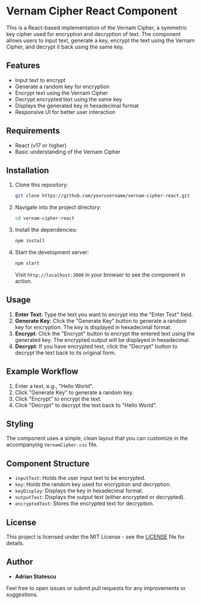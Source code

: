 # Vernam Cipher React Component

This is a React-based implementation of the Vernam Cipher, a symmetric key cipher used for encryption and decryption of text. The component allows users to input text, generate a key, encrypt the text using the Vernam Cipher, and decrypt it back using the same key.

## Features
- Input text to encrypt
- Generate a random key for encryption
- Encrypt text using the Vernam Cipher
- Decrypt encrypted text using the same key
- Displays the generated key in hexadecimal format
- Responsive UI for better user interaction

## Requirements

- React (v17 or higher)
- Basic understanding of the Vernam Cipher

## Installation

1. Clone this repository:
   ```bash
   git clone https://github.com/yourusername/vernam-cipher-react.git
   ```

2. Navigate into the project directory:
   ```bash
   cd vernam-cipher-react
   ```

3. Install the dependencies:
   ```bash
   npm install
   ```

4. Start the development server:
   ```bash
   npm start
   ```

   Visit `http://localhost:3000` in your browser to see the component in action.

## Usage

1. **Enter Text**: Type the text you want to encrypt into the "Enter Text" field.
2. **Generate Key**: Click the "Generate Key" button to generate a random key for encryption. The key is displayed in hexadecimal format.
3. **Encrypt**: Click the "Encrypt" button to encrypt the entered text using the generated key. The encrypted output will be displayed in hexadecimal.
4. **Decrypt**: If you have encrypted text, click the "Decrypt" button to decrypt the text back to its original form.

## Example Workflow

1. Enter a text, e.g., "Hello World".
2. Click "Generate Key" to generate a random key.
3. Click "Encrypt" to encrypt the text.
4. Click "Decrypt" to decrypt the text back to "Hello World".

## Styling

The component uses a simple, clean layout that you can customize in the accompanying `VernamCipher.css` file.

## Component Structure

- `inputText`: Holds the user input text to be encrypted.
- `key`: Holds the random key used for encryption and decryption.
- `keyDisplay`: Displays the key in hexadecimal format.
- `outputText`: Displays the output text (either encrypted or decrypted).
- `encryptedText`: Stores the encrypted text for decryption.

## License

This project is licensed under the MIT License - see the [LICENSE](LICENSE) file for details.

## Author

- **Adrian Statescu**

Feel free to open issues or submit pull requests for any improvements or suggestions.
```
